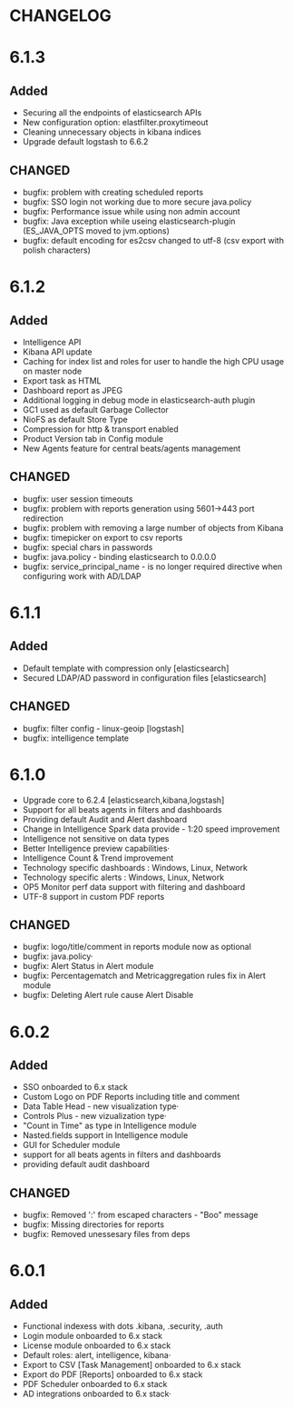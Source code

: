 # **CHANGELOG** #
# 6.1.3 #
## Added ##
- Securing all the endpoints of elasticsearch APIs
- New configuration option: elastfilter.proxytimeout
- Cleaning unnecessary objects in kibana indices
- Upgrade default logstash to 6.6.2
## CHANGED ##
- bugfix: problem with creating scheduled reports
- bugfix: SSO login not working due to more secure java.policy
- bugfix: Performance issue while using non admin account
- bugfix: Java exception while useing elasticsearch-plugin (ES_JAVA_OPTS moved to jvm.options)
- bugfix: default encoding for es2csv changed to utf-8 (csv export with polish characters)
# 6.1.2 #
## Added ##
- Intelligence API
- Kibana API update
- Caching for index list and roles for user to handle the high CPU usage on master node
- Export task as HTML
- Dashboard report as JPEG
- Additional logging in debug mode in elasticsearch-auth plugin
- GC1 used as default Garbage Collector
- NioFS as default Store Type
- Compression for http & transport enabled
- Product Version tab in Config module
- New Agents feature for central beats/agents management
## CHANGED ##
- bugfix: user session timeouts
- bugfix: problem with reports generation using 5601->443 port redirection
- bugfix: problem with removing a large number of objects from Kibana
- bugfix: timepicker on export to csv reports
- bugfix: special chars in passwords
- bugfix: java.policy - binding elasticsearch to 0.0.0.0
- bugfix: service_principal_name - is no longer required directive when configuring work with AD/LDAP

# 6.1.1 #
## Added ##
- Default template with compression only [elasticsearch]
- Secured LDAP/AD password in configuration files [elasticsearch]
## CHANGED ##
- bugfix: filter config - linux-geoip [logstash]
- bugfix: intelligence template

# 6.1.0 #
- Upgrade core to 6.2.4 [elasticsearch,kibana,logstash]
- Support for all beats agents in filters and dashboards
- Providing default Audit and Alert dashboard
- Change in Intelligence Spark data provide - 1:20 speed improvement
- Intelligence not sensitive on data types
- Better Intelligence preview capabilities·
- Intelligence Count & Trend improvement
- Technology specific dashboards : Windows, Linux, Network
- Technology specific alerts : Windows, Linux, Network
- OP5 Monitor perf data support with filtering and dashboard
- UTF-8 support in custom PDF reports

## CHANGED ##
- bugfix: logo/title/comment in reports module now as optional
- bugfix: java.policy·
- bugfix: Alert Status in Alert module
- bugfix: Percentagematch and Metricaggregation rules fix in Alert module
- bugfix: Deleting Alert rule cause Alert Disable

# 6.0.2 #
## Added ##
- SSO onboarded to 6.x stack
- Custom Logo on PDF Reports including title and comment
- Data Table Head - new visualization type·
- Controls Plus - new vizualization type·
- "Count in Time" as type in Intelligence module
- Nasted.fields support in Intelligence module
- GUI for Scheduler module
- support for all beats agents in filters and dashboards
- providing default audit dashboard
## CHANGED ##
- bugfix: Removed ':' from escaped characters - "Boo" message
- bugfix: Missing directories for reports
- bugfix: Removed unessesary files from deps

# 6.0.1 #
## Added ##
- Functional indexess with dots .kibana, .security, .auth
- Login module onboarded to 6.x stack
- License module onboarded to 6.x stack
- Default roles: alert, intelligence, kibana·
- Export to CSV [Task Management] onboarded to 6.x stack
- Export do PDF [Reports] onboarded to 6.x stack
- PDF Scheduler onboarded to 6.x stack
- AD integrations onboarded to 6.x stack· 
